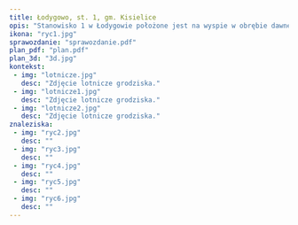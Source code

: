 ```yaml
---
title: Łodygowo, st. 1, gm. Kisielice
opis: "Stanowisko 1 w Łodygowie położone jest na wyspie w obrębie dawnego Jeziora Łodygowskiego (obecnie stawów rybnych). Wyspa jest owalnym pagórkiem z poziomicą 80 m n.p.m. u podstawy i 85 m n.p.m. na wierzchołku. Jego lokalizacja sprawia, że pozostałości grodu zachowały się w bardzo dobrym stanie, ponieważ od czasu zaprzestania osadnictwa w średniowieczu wyspa nie została później osiedlona."
ikona: "ryc1.jpg"
sprawozdanie: "sprawozdanie.pdf"
plan_pdf: "plan.pdf"
plan_3d: "3d.jpg"
kontekst:
 - img: "lotnicze.jpg"
   desc: "Zdjęcie lotnicze grodziska."
 - img: "lotnicze1.jpg"
   desc: "Zdjęcie lotnicze grodziska."
 - img: "lotnicze2.jpg"
   desc: "Zdjęcie lotnicze grodziska."
znaleziska:
 - img: "ryc2.jpg"
   desc: ""
 - img: "ryc3.jpg"
   desc: ""
 - img: "ryc4.jpg"
   desc: ""
 - img: "ryc5.jpg"
   desc: ""
 - img: "ryc6.jpg"
   desc: ""
---
```

